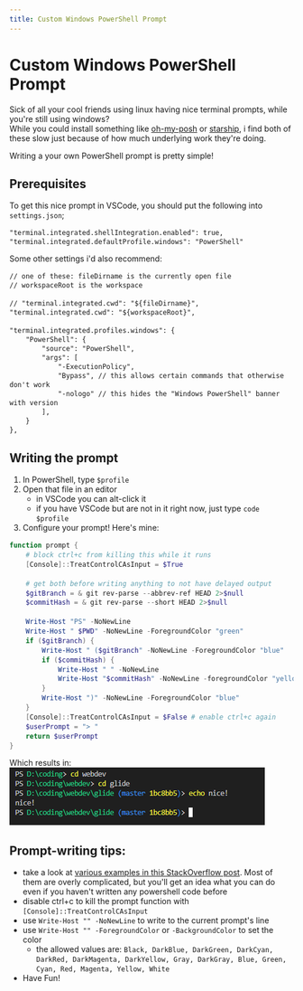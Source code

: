 ```yaml
---
title: Custom Windows PowerShell Prompt
---
```


# Custom Windows PowerShell Prompt
Sick of all your cool friends using linux having nice terminal prompts, while you're still using windows?  
While you could install something like [oh-my-posh](https://ohmyposh.dev) or [starship](https://starship.rs), i find both of these slow just because of how much underlying work they're doing.
  
Writing a your own PowerShell prompt is pretty simple!

## Prerequisites
To get this nice prompt in VSCode, you should put the following into `settings.json`;
```jsonc
"terminal.integrated.shellIntegration.enabled": true,
"terminal.integrated.defaultProfile.windows": "PowerShell"
```  
Some other settings i'd also recommend:
```jsonc
// one of these: fileDirname is the currently open file
// workspaceRoot is the workspace

// "terminal.integrated.cwd": "${fileDirname}",
"terminal.integrated.cwd": "${workspaceRoot}",

"terminal.integrated.profiles.windows": {
	"PowerShell": {
		"source": "PowerShell",
		"args": [
			"-ExecutionPolicy",
			"Bypass", // this allows certain commands that otherwise don't work
			"-nologo" // this hides the "Windows PowerShell" banner with version
		],
	}
},
```

## Writing the prompt
1. In PowerShell, type `$profile`
2. Open that file in an editor
   - in VSCode you can alt-click it
   - if you have VSCode but are not in it right now, just type `code $profile`
3. Configure your prompt! Here's mine:

```ps1
function prompt {
	# block ctrl+c from killing this while it runs
	[Console]::TreatControlCAsInput = $True 
	
	# get both before writing anything to not have delayed output
	$gitBranch = & git rev-parse --abbrev-ref HEAD 2>$null
	$commitHash = & git rev-parse --short HEAD 2>$null

	Write-Host "PS" -NoNewLine
	Write-Host " $PWD" -NoNewLine -ForegroundColor "green"
	if ($gitBranch) {
		Write-Host " ($gitBranch" -NoNewLine -ForegroundColor "blue" 
		if ($commitHash) {
			Write-Host " " -NoNewLine
			Write-Host "$commitHash" -NoNewLine -foregroundColor "yellow"
		}
		Write-Host ")" -NoNewLine -ForegroundColor "blue"
	}
	[Console]::TreatControlCAsInput = $False # enable ctrl+c again
	$userPrompt = "> "
	return $userPrompt
}
```
Which results in:
![PowerShell prompt](./pwsh-prompt.png)

## Prompt-writing tips:
- take a look at [various examples in this StackOverflow post](https://stackoverflow.com/questions/1287718/how-can-i-display-my-current-git-branch-name-in-my-powershell-prompt). Most of them are overly complicated, but you'll get an idea what you can do even if you haven't written any powershell code before
- disable ctrl+c to kill the prompt function with `[Console]::TreatControlCAsInput`
- use `Write-Host "" -NoNewLine` to write to the current prompt's line
- use `Write-Host "" -ForegroundColor` or `-BackgroundColor` to set the color
  - the allowed values are: `Black, DarkBlue, DarkGreen, DarkCyan, DarkRed, DarkMagenta, DarkYellow, Gray, DarkGray, Blue, Green, Cyan, Red, Magenta, Yellow, White`
- Have Fun!